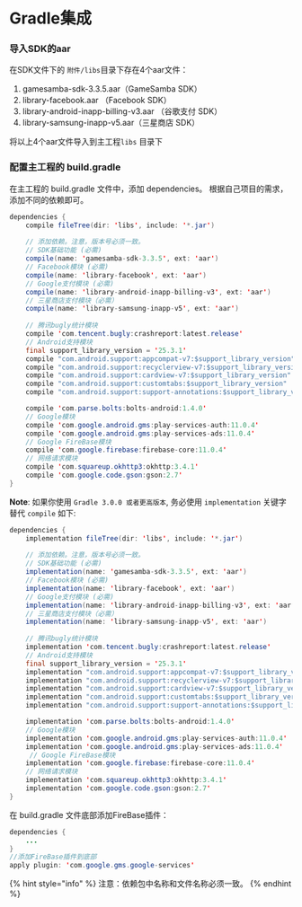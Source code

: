 # Gradle集成

### 导入SDK的aar

在SDK文件下的  `附件/libs`目录下存在4个aar文件：

1. gamesamba-sdk-3.3.5.aar（GameSamba SDK）
2. library-facebook.aar （Facebook SDK）
3. library-android-inapp-billing-v3.aar （谷歌支付 SDK）
4. library-samsung-inapp-v5.aar（三星商店 SDK）

将以上4个aar文件导入到主工程`libs` 目录下

### 配置主工程的  build.gradle

在主工程的 build.gradle 文件中，添加 dependencies。 根据自己项目的需求，添加不同的依赖即可。

```java
dependencies {
	compile fileTree(dir: 'libs', include: '*.jar')
	
	// 添加依赖。注意，版本号必须一致。
	// SDK基础功能 (必需)
	compile(name: 'gamesamba-sdk-3.3.5', ext: 'aar')
	// Facebook模块 (必需)
	compile(name: 'library-facebook', ext: 'aar')
	// Google支付模块 (必需)
	compile(name: 'library-android-inapp-billing-v3', ext: 'aar')
	// 三星商店支付模块（必需）
	compile(name: 'library-samsung-inapp-v5', ext: 'aar')
	
	// 腾讯bugly统计模块
    compile 'com.tencent.bugly:crashreport:latest.release'
    // Android支持模块
    final support_library_version = '25.3.1'
    compile "com.android.support:appcompat-v7:$support_library_version"
    compile "com.android.support:recyclerview-v7:$support_library_version"
    compile "com.android.support:cardview-v7:$support_library_version"
    compile "com.android.support:customtabs:$support_library_version"
    compile "com.android.support:support-annotations:$support_library_version"

    compile 'com.parse.bolts:bolts-android:1.4.0'
    // Google模块
    compile 'com.google.android.gms:play-services-auth:11.0.4'
    compile 'com.google.android.gms:play-services-ads:11.0.4'
    // Google FireBase模块
    compile 'com.google.firebase:firebase-core:11.0.4'
    // 网络请求模块
    compile 'com.squareup.okhttp3:okhttp:3.4.1'
    compile 'com.google.code.gson:gson:2.7'
}
```

**Note**: 如果你使用 `Gradle 3.0.0 或者更高版本`, 务必使用 `implementation` 关键字替代 `compile` 如下:

```java
dependencies {
	implementation fileTree(dir: 'libs', include: '*.jar')
	
	// 添加依赖。注意，版本号必须一致。
	// SDK基础功能 (必需)
	implementation(name: 'gamesamba-sdk-3.3.5', ext: 'aar')
	// Facebook模块 (必需)
	implementation(name: 'library-facebook', ext: 'aar')
	// Google支付模块 (必需)
	implementation(name: 'library-android-inapp-billing-v3', ext: 'aar')
	// 三星商店支付模块（必需）
	implementation(name: 'library-samsung-inapp-v5', ext: 'aar')
	
	// 腾讯bugly统计模块
    implementation 'com.tencent.bugly:crashreport:latest.release'
    // Android支持模块
    final support_library_version = '25.3.1'
    implementation "com.android.support:appcompat-v7:$support_library_version"
    implementation "com.android.support:recyclerview-v7:$support_library_version"
    implementation "com.android.support:cardview-v7:$support_library_version"
    implementation "com.android.support:customtabs:$support_library_version"
    implementation "com.android.support:support-annotations:$support_library_version"

    implementation 'com.parse.bolts:bolts-android:1.4.0'
    // Google模块
    implementation 'com.google.android.gms:play-services-auth:11.0.4'
    implementation 'com.google.android.gms:play-services-ads:11.0.4'
     // Google FireBase模块
    implementation 'com.google.firebase:firebase-core:11.0.4'
    // 网络请求模块
    implementation 'com.squareup.okhttp3:okhttp:3.4.1'
    implementation 'com.google.code.gson:gson:2.7'
}

```

在 build.gradle 文件底部添加FireBase插件：

```java
dependencies {
    ...
}
//添加FireBase插件到底部
apply plugin: 'com.google.gms.google-services'
```

{% hint style="info" %}
 注意：依赖包中名称和文件名称必须一致。
{% endhint %}



